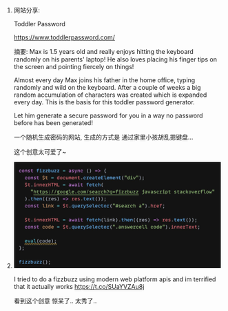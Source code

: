 1. 网站分享:

   Toddler Password

   https://www.toddlerpassword.com/

   摘要: Max is 1.5 years old and really enjoys hitting the keyboard randomly on his parents' laptop! He also loves placing his finger tips on the screen and pointing fiercely on things!

   Almost every day Max joins his father in the home office, typing randomly and wild on the keyboard. After a couple of weeks a big random accumulation of characters was created which is expanded every day. This is the basis for this toddler password generator.

   Let him generate a secure password for you in a way no password before has been generated!

   一个随机生成密码的网站, 生成的方式是 通过家里小孩胡乱摁键盘...

   这个创意太可爱了~
   
2. ![image-20201224233022166](docs/image-20201224233022166.png)

   I tried to do a fizzbuzz using modern web platform apis and im terrified that it actually works https://t.co/SUaYVZAu8j

   看到这个创意 惊呆了.. 太秀了..